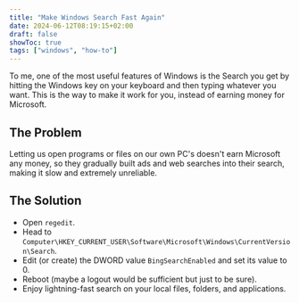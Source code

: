 ```yaml
---
title: "Make Windows Search Fast Again"
date: 2024-06-12T08:19:15+02:00
draft: false
showToc: true
tags: ["windows", "how-to"]
---
```


To me, one of the most useful features of Windows is the Search you get by hitting the Windows key on your keyboard and then typing whatever you want. This is the way to make it work for you, instead of earning money for Microsoft.
<!--more-->

## The Problem

Letting us open programs or files on our own PC's doesn't earn Microsoft any money, so they gradually built ads and web searches into their search, making it slow and extremely unreliable.

## The Solution

* Open `regedit`.
* Head to `Computer\HKEY_CURRENT_USER\Software\Microsoft\Windows\CurrentVersion\Search`.
* Edit (or create) the DWORD value `BingSearchEnabled` and set its value to 0.
* Reboot (maybe a logout would be sufficient but just to be sure).
* Enjoy lightning-fast search on your local files, folders, and applications.